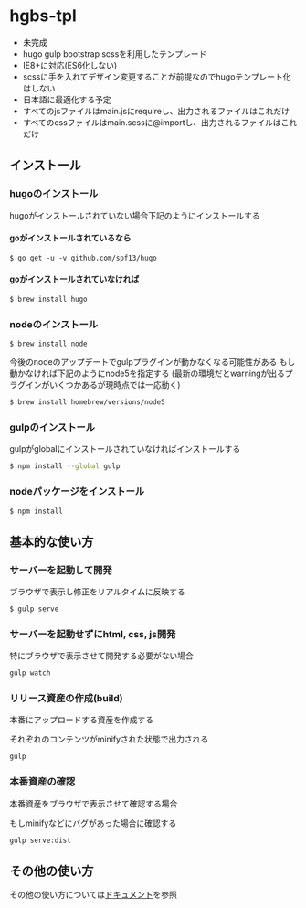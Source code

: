 hgbs-tpl
=========

* 未完成
* hugo gulp bootstrap scssを利用したテンプレード
* IE8+に対応(ES6化しない)
* scssに手を入れてデザイン変更することが前提なのでhugoテンプレート化はしない
* 日本語に最適化する予定
* すべてのjsファイルはmain.jsにrequireし、出力されるファイルはこれだけ
* すべてのcssファイルはmain.scssに@importし、出力されるファイルはこれだけ

インストール
------------

### hugoのインストール

hugoがインストールされていない場合下記のようにインストールする

#### goがインストールされているなら

```
$ go get -u -v github.com/spf13/hugo
```

#### goがインストールされていなければ

```sh
$ brew install hugo
```

### nodeのインストール

```
$ brew install node
```

今後のnodeのアップデートでgulpプラグインが動かなくなる可能性がある
もし動かなければ下記のようにnode5を指定する
(最新の環境だとwarningが出るプラグインがいくつかあるが現時点では一応動く)

```sh
$ brew install homebrew/versions/node5
```

### gulpのインストール

gulpがglobalにインストールされていなければインストールする

```sh
$ npm install --global gulp
```

### nodeパッケージをインストール

```sh
$ npm install
```

基本的な使い方
-----

### サーバーを起動して開発

ブラウザで表示し修正をリアルタイムに反映する

```sh
$ gulp serve
```

### サーバーを起動せずにhtml, css, js開発

特にブラウザで表示させて開発する必要がない場合

```sh
gulp watch
```

### リリース資産の作成(build)

本番にアップロードする資産を作成する

それぞれのコンテンツがminifyされた状態で出力される

```sh
gulp
```

### 本番資産の確認

本番資産をブラウザで表示させて確認する場合

もしminifyなどにバグがあった場合に確認する

```sh
gulp serve:dist
```



その他の使い方
------

その他の使い方については[ドキュメント](docs/README.md)を参照

